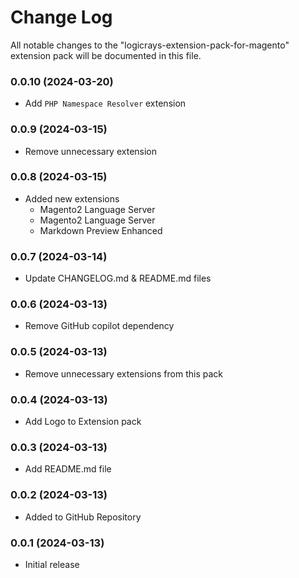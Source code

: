 # Change Log

All notable changes to the "logicrays-extension-pack-for-magento" extension pack will be documented in this file.

### 0.0.10 (2024-03-20)
- Add `PHP Namespace Resolver` extension

### 0.0.9 (2024-03-15)
- Remove unnecessary extension

### 0.0.8 (2024-03-15)

- Added new extensions
  - Magento2 Language Server
  - Magento2 Language Server
  - Markdown Preview Enhanced

### 0.0.7 (2024-03-14)

- Update CHANGELOG.md & README.md files

### 0.0.6 (2024-03-13)

- Remove GitHub copilot dependency

### 0.0.5 (2024-03-13)

- Remove unnecessary extensions from this pack

### 0.0.4 (2024-03-13)

- Add Logo to Extension pack

### 0.0.3 (2024-03-13)

- Add README.md file

### 0.0.2 (2024-03-13)

- Added to  GitHub Repository

### 0.0.1 (2024-03-13)

- Initial release